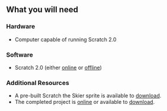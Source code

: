 ## What you will need

### Hardware

+ Computer capable of running Scratch 2.0

### Software

+ Scratch 2.0 (either [online](http://jumpto.cc/scratch-on) or [offline](http://jumpto.cc/scratch-off))

### Additional Resources

+ A pre-built Scratch the Skier sprite is available to [download](resources/skiing_cat.sprite2).
+ The completed project is [online](https://scratch.mit.edu/projects/196098177#editor) or available to [download](resources/scratch_goes_skiing.sb2).
